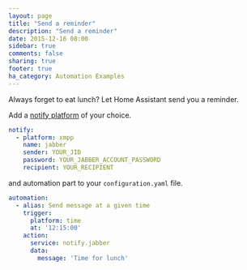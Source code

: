 ```yaml
---
layout: page
title: "Send a reminder"
description: "Send a reminder"
date: 2015-12-16 08:00
sidebar: true
comments: false
sharing: true
footer: true
ha_category: Automation Examples
---
```


Always forget to eat lunch? Let Home Assistant send you a reminder.

Add a [notify platform](/components/notify/) of your choice.

```yaml
notify:
  - platform: xmpp
    name: jabber
    sender: YOUR_JID
    password: YOUR_JABBER_ACCOUNT_PASSWORD
    recipient: YOUR_RECIPIENT
```

and automation part to your `configuration.yaml` file.

```yaml
automation:
  - alias: Send message at a given time
    trigger:
      platform: time
      at: '12:15:00'
    action:
      service: notify.jabber
      data:
        message: 'Time for lunch'
```


